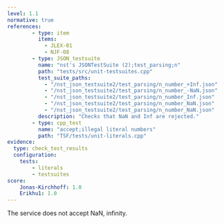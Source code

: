 ```yaml
---
level: 1.1
normative: true
references:
        - type: item
          items:
            - JLEX-01
            - NJF-08
        - type: JSON_testsuite
          name: "nst's JSONTestSuite (2);test_parsing;n"
          path: "tests/src/unit-testsuites.cpp"
          test_suite_paths:
            - "/nst_json_testsuite2/test_parsing/n_number_+Inf.json"
            - "/nst_json_testsuite2/test_parsing/n_number_-NaN.json"
            - "/nst_json_testsuite2/test_parsing/n_number_Inf.json"
            - "/nst_json_testsuite2/test_parsing/n_number_NaN.json"
            - "/nst_json_testsuite2/test_parsing/n_number_NaN.json"
          description: "Checks that NaN and Inf are rejected."
        - type: cpp_test
          name: "accept;illegal literal numbers"
          path: "TSF/tests/unit-literals.cpp"
evidence:
  type: check_test_results
  configuration:
    tests: 
        - literals
        - testsuites
score:
    Jonas-Kirchhoff: 1.0
    Erikhu1: 1.0
---
```


The service does not accept NaN, infinity.


